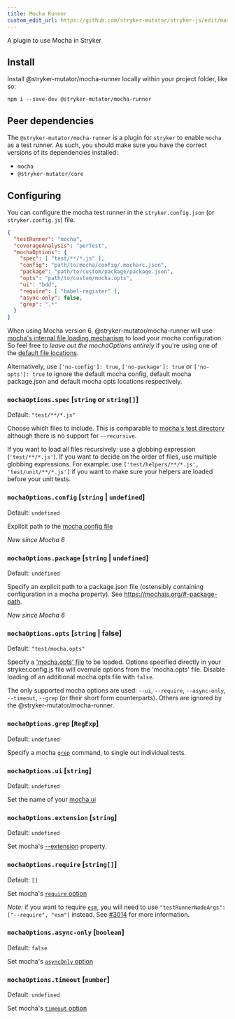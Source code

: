 ```yaml
---
title: Mocha Runner
custom_edit_url: https://github.com/stryker-mutator/stryker-js/edit/master/docs/mocha-runner.md
---
```


A plugin to use Mocha in Stryker

## Install

Install @stryker-mutator/mocha-runner locally within your project folder, like so:

```shell
npm i --save-dev @stryker-mutator/mocha-runner
```

## Peer dependencies

The `@stryker-mutator/mocha-runner` is a plugin for `stryker` to enable `mocha` as a test runner.
As such, you should make sure you have the correct versions of its dependencies installed:

* `mocha`
* `@stryker-mutator/core`

## Configuring

You can configure the mocha test runner in the `stryker.config.json` (or `stryker.config.js`) file.

```json
{
  "testRunner": "mocha",
  "coverageAnalysis": "perTest",
  "mochaOptions": {
    "spec": [ "test/**/*.js" ],
    "config": "path/to/mocha/config/.mocharc.json",
    "package": "path/to/custom/package/package.json",
    "opts": "path/to/custom/mocha.opts",
    "ui": "bdd",
    "require": [ "babel-register" ],
    "async-only": false,
    "grep": ".*"
  }
}
```

When using Mocha version 6, @stryker-mutator/mocha-runner will use [mocha's internal file loading mechanism](https://mochajs.org/api/module-lib_cli.html#.loadOptions) to load your mocha configuration.
So feel free to _leave out the mochaOptions entirely_ if you're using one of the [default file locations](https://mochajs.org/#configuring-mocha-nodejs).

Alternatively, use `['no-config']: true`, `['no-package']: true` or `['no-opts']: true` to ignore the default mocha config, default mocha package.json and default mocha opts locations respectively.

### `mochaOptions.spec` [`string` or `string[]`]

Default: `"test/**/*.js"`

Choose which files to include. This is comparable to [mocha's test directory](https://mochajs.org/#the-test-directory) although there is no support for `--recursive`.

If you want to load all files recursively: use a globbing expression (`'test/**/*.js'`). If you want to decide on the order of files, use multiple globbing expressions. For example: use `['test/helpers/**/*.js', 'test/unit/**/*.js']` if you want to make sure your helpers are loaded before your unit tests.

### `mochaOptions.config` [`string` | `undefined`]

Default: `undefined`

Explicit path to the [mocha config file](https://mochajs.org/#-config-path)

*New since Mocha 6*

### `mochaOptions.package` [`string` | `undefined`]

Default: `undefined`

Specify an explicit path to a package.json file (ostensibly containing configuration in a mocha property).
See https://mochajs.org/#-package-path.

*New since Mocha 6*

### `mochaOptions.opts` [`string` | false]

Default: `"test/mocha.opts"`

Specify a ['mocha.opts' file](https://mochajs.org/#mochaopts) to be loaded. Options specified directly in your stryker.config.js file will overrule options from the 'mocha.opts' file. Disable loading of an additional mocha.opts file with `false`.

The only supported mocha options are used: `--ui`, `--require`, `--async-only`, `--timeout`, `--grep` (or their short form counterparts). Others are ignored by the @stryker-mutator/mocha-runner.

### `mochaOptions.grep` [`RegExp`]

Default: `undefined`

Specify a mocha [`grep`](https://mochajs.org/#grep) command, to single out individual tests.

### `mochaOptions.ui` [`string`]

Default: `undefined`

Set the name of your [mocha ui](https://mochajs.org/#-u---ui-name)

### `mochaOptions.extension` [`string`]

Default: `undefined`

Set mocha's [--extension](https://mochajs.org/#-extension-ext) property.

### `mochaOptions.require` [`string[]`]

Default: `[]`

Set mocha's [`require` option](https://mochajs.org/#-r---require-module-name)

_Note:_ if you want to require [`esm`](https://www.npmjs.com/package/esm), you will need to use `"testRunnerNodeArgs": ["--require", "esm"]` instead. See [#3014](https://github.com/stryker-mutator/stryker-js/issues/3014) for more information.

### `mochaOptions.async-only` [`boolean`]

Default: `false`

Set mocha's [`asyncOnly` option](https://mochajs.org/#usage)

### `mochaOptions.timeout` [`number`]

Default: `undefined`

Set mocha's [`timeout` option](https://mochajs.org/#-t---timeout-ms)
